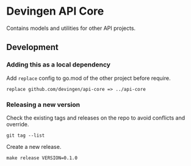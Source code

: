 # Devingen API Core

Contains models and utilities for other API projects.

## Development

### Adding this as a local dependency

Add `replace` config to go.mod of the other project before require.

```
replace github.com/devingen/api-core => ../api-core
```

### Releasing a new version

Check the existing tags and releases on the repo to avoid conflicts and override.
```
git tag --list
```

Create a new release.

```
make release VERSION=0.1.0
```